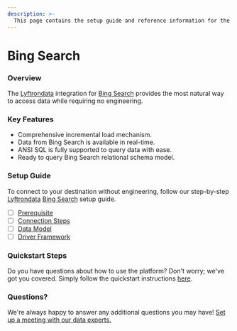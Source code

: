 ```yaml
---
description: >-
  This page contains the setup guide and reference information for the Bing Search source connector.
---
```


# Bing Search

### Overview

The [Lyftrondata](https://www.lyftrondata.com/) integration for [Bing Search](None) provides the most natural way to access data while requiring no engineering.

### Key Features

* Comprehensive incremental load mechanism.
* Data from Bing Search is available in real-time.&#x20;
* ANSI SQL is fully supported to query data with ease.
* Ready to query Bing Search relational schema model.

### Setup Guide

To connect to your destination without engineering, follow our step-by-step [Lyftrondata](https://www.lyftrondata.com/)  [Bing Search](None) setup guide.

* [ ] [Prerequisite](prerequisite.md)
* [ ] [Connection Steps](connection-steps.md)
* [ ] [Data Model](data-model/erd.md)
* [ ] [Driver Framework](driver-framework/)

### Quickstart Steps

Do you have questions about how to use the platform? Don't worry; we've got you covered. Simply follow the quickstart instructions [here](../README.md).

### Questions? <a href="#questions" id="questions"></a>

We're always happy to answer any additional questions you may have! [Set up a meeting with our data experts.](https://www.lyftrondata.com/book-a-meeting/)


